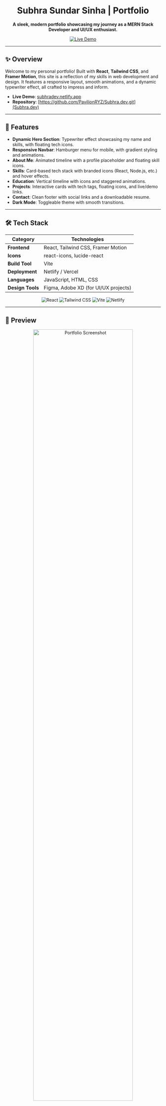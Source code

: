 <h1 align="center">Subhra Sundar Sinha | Portfolio</h1>

<p align="center">
  <strong>A sleek, modern portfolio showcasing my journey as a MERN Stack Developer and UI/UX enthusiast.</strong>
</p>

<p align="center">
  <a href="https://subhradev.netlify.app/" target="_blank">
    <img src="https://img.shields.io/badge/Live%20Demo-Visit%20Now-blueviolet?style=for-the-badge" alt="Live Demo" />
  </a>
</p>

---

## ✨ Overview

Welcome to my personal portfolio! Built with **React**, **Tailwind CSS**, and **Framer Motion**, this site is a reflection of my skills in web development and design. It features a responsive layout, smooth animations, and a dynamic typewriter effect, all crafted to impress and inform.

- **Live Demo**: [subhradev.netlify.app](https://subhradev.netlify.app/)
- **Repository**: [https://github.com/PavilionRYZ/Subhra.dev.git](Subhra.dev)

---

## 🚀 Features

- **Dynamic Hero Section**: Typewriter effect showcasing my name and skills, with floating tech icons.
- **Responsive Navbar**: Hamburger menu for mobile, with gradient styling and animations.
- **About Me**: Animated timeline with a profile placeholder and floating skill icons.
- **Skills**: Card-based tech stack with branded icons (React, Node.js, etc.) and hover effects.
- **Education**: Vertical timeline with icons and staggered animations.
- **Projects**: Interactive cards with tech tags, floating icons, and live/demo links.
- **Contact**: Clean footer with social links and a downloadable resume.
- **Dark Mode**: Toggleable theme with smooth transitions.

---

## 🛠️ Tech Stack

| Category         | Technologies                                      |
|------------------|--------------------------------------------------|
| **Frontend**     | React, Tailwind CSS, Framer Motion              |
| **Icons**        | react-icons, lucide-react                       |
| **Build Tool**   | Vite                                            |
| **Deployment**   | Netlify / Vercel                                |
| **Languages**    | JavaScript, HTML, CSS                           |
| **Design Tools** | Figma, Adobe XD (for UI/UX projects)            |

<p align="center">
  <img src="https://img.shields.io/badge/React-61DAFB?logo=react&logoColor=white&style=flat" alt="React" />
  <img src="https://img.shields.io/badge/Tailwind_CSS-38B2AC?logo=tailwind-css&logoColor=white&style=flat" alt="Tailwind CSS" />
  <img src="https://img.shields.io/badge/Vite-646CFF?logo=vite&logoColor=white&style=flat" alt="Vite" />
  <img src="https://img.shields.io/badge/Netlify-00C7B7?logo=netlify&logoColor=white&style=flat" alt="Netlify" />
</p>

---

## 🎨 Preview

<p align="center">
  <img src="https://firebasestorage.googleapis.com/v0/b/finerestate-c1c19.appspot.com/o/Screenshot%20(233).png?alt=media&token=6b2c6095-ccb7-4fd6-b717-621839831264" alt="Portfolio Screenshot" width="80%" />
</p>

---

## 🏃‍♂️ Getting Started

### Prerequisites
- Node.js (v16+ recommended)
- npm or Yarn

### Installation
1. Clone the repository:
```bash
   git clone https://github.com/PavilionRYZ/Subhra.dev.git
   ```
2. Install dependencies:
 ```bash
npm install
```
3. Run locally:
```bash
npm run dev
```
   Open http://localhost:5173 in your browser.


4. Build for production:
```bash
npm run build
```

### 🌟 Deployment
Deployed on Netlify for fast, reliable hosting:

- Build Command: npm run build
- Publish Directory: dist

### 📬 Contact Me
- Email: subhrasundarsinha21@gmail.com
- LinkedIn: [https://www.linkedin.com/in/subhra-sundar-sinha-779538181/](SubhraSundarSinha)
- GitHub: [https://github.com/PavilionRYZ](PavilionRYZ)
- Phone: +91 8597366993

### 📄 License
This project is licensed under the MIT License - see the LICENSE file for details.

<p align="center"> <strong>Made with 💻 and ☕ by Subhra Sundar Sinha</strong> </p> 
